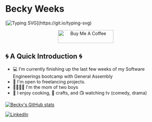 # Becky Weeks
[![Typing SVG](https://readme-typing-svg.demolab.com?font=Fira+Code&pause=1000&color=E1515F&background=FFFFFF00&center=true&vCenter=true&width=435&lines=Welcome!+;Thanks+for+stopping+by.)](https://git.io/typing-svg)



<center><a href="hhttps://www.buymeacoffee.com/mightyoakcoder" target="_blank"><img src="https://cdn.buymeacoffee.com/buttons/default-yellow.png" alt="Buy Me A Coffee" height="41" width="174"></a></center>

## 🌀 A Quick Introduction 🌀
- 💻 I’m currently finishing up the last few weeks of my Software Engineerings bootcamp with General Assembly
- 💼 I'm open to freelancing projects.
- 👦🏻👦🏻 I'm the mom of two boys
- 🍳 I enjoy cooking, 🧶 crafts, and 📺 watching tv (comedy, drama)

[![Becky's GitHub stats](https://github-readme-stats.vercel.app/api?username=beckyweeks14&show_icons=true&theme=dracula)](https://github.com/beckyweeks14/github-readme-stats)

[![LinkedIn](https://img.shields.io/badge/LinkedIn-0077B5?style=for-the-badge&logo=linkedin&logoColor=white)](https://www.linkedin.com/in/beckyweeks14/)